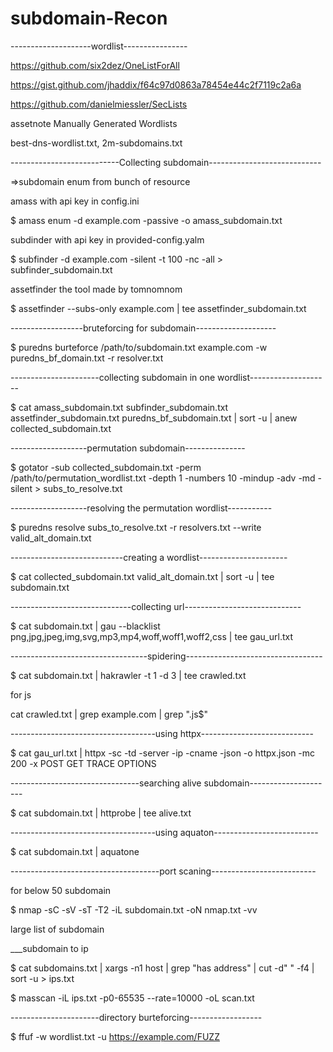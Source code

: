 # subdomain-Recon


--------------------wordlist----------------

https://github.com/six2dez/OneListForAll

https://gist.github.com/jhaddix/f64c97d0863a78454e44c2f7119c2a6a

https://github.com/danielmiessler/SecLists

assetnote Manually Generated Wordlists

best-dns-wordlist.txt, 2m-subdomains.txt

---------------------------Collecting subdomain----------------------------

=>subdomain enum from bunch of resource

amass with api key in config.ini

$ amass enum -d example.com -passive -o amass_subdomain.txt

subdinder with api key in provided-config.yalm

$ subfinder -d example.com -silent -t 100 -nc -all > subfinder_subdomain.txt

assetfinder the tool made by tomnomnom

$ assetfinder --subs-only example.com | tee assetfinder_subdomain.txt

------------------bruteforcing for subdomain--------------------

$ puredns burteforce /path/to/subdomain.txt example.com -w puredns_bf_domain.txt -r resolver.txt

----------------------collecting subdomain in one wordlist--------------------

$ cat amass_subdomain.txt subfinder_subdomain.txt assetfinder_subdomain.txt puredns_bf_subdomain.txt | sort -u | anew collected_subdomain.txt

-------------------permutation subdomain---------------

$ gotator -sub collected_subdomain.txt -perm /path/to/permutation_wordlist.txt -depth 1 -numbers 10 -mindup -adv -md -silent > subs_to_resolve.txt

-------------------resolving the permutation wordlist-----------

$ puredns resolve subs_to_resolve.txt -r resolvers.txt --write valid_alt_domain.txt

----------------------------creating a wordlist----------------------

$ cat collected_subdomain.txt valid_alt_domain.txt | sort -u | tee subdomain.txt

------------------------------collecting url-----------------------------

$ cat subdomain.txt | gau --blacklist png,jpg,jpeg,img,svg,mp3,mp4,woff,woff1,woff2,css | tee gau_url.txt

----------------------------------spidering----------------------------------

$ cat subdomain.txt | hakrawler -t 1 -d 3 | tee crawled.txt

for js

cat crawled.txt | grep example.com | grep ".js$"

------------------------------------using httpx----------------------------

$ cat gau_url.txt | httpx -sc -td -server -ip -cname -json -o httpx.json -mc 200 -x POST GET TRACE OPTIONS

--------------------------------searching alive subdomain---------------------

$ cat subdomain.txt | httprobe | tee alive.txt

------------------------------------using aquaton--------------------------

$ cat subdomain.txt | aquatone

-------------------------------------port scaning--------------------------

for below 50 subdomain

$ nmap -sC -sV -sT -T2 -iL subdomain.txt -oN nmap.txt -vv

large list of subdomain

___subdomain to ip

$ cat subdomains.txt | xargs -n1 host | grep "has address" | cut -d" " -f4 | sort -u > ips.txt

$ masscan -iL ips.txt -p0-65535 --rate=10000 -oL scan.txt

----------------------directory burteforcing------------------

$ ffuf -w wordlist.txt -u https://example.com/FUZZ
